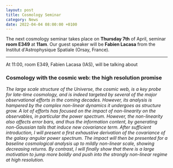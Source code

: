 ```yaml
---
layout: post
title: Cosmology Seminar
category: News
date: 2022-04-04 08:00:00 +0100
---
```


The next cosmology seminar takes place on **Thursday 7th** of
April, seminar **room E349** at **11am**. Our guest speaker will be
**Fabien Lacasa** from the Institut d'Astrophysique Spatiale (Orsay,
France).

---

At 11:00, room E349, Fabien Lacasa (IAS), will be talking about


### Cosmology with the cosmic web: the high resolution promise

*The large scale structure of the Universe, the cosmic web, is a key
probe for late-time cosmology, and is indeed targeted by several of
the major observational efforts in the coming decades. However, its
analysis is hampered by the complex non-linear dynamics it undergoes
as structure grow. A lot of efforts has focused on the impact of
non-linearity on the observables, in particular the power
spectrum. However, the non-linearity also affects error bars, and thus
the information content, by generating non-Gaussian tails that induce
new covariance term. After sufficient introduction, I will present a
first exhaustive derivation of the covariance of the galaxy angular
power spectrum. The impact will then be presented for a baseline
cosmological analysis up to mildly non-linear scale, showing
decreasing returns. By contrast, I will finally show that there is a
large motivation to jump more boldly and push into the strongly
non-linear regime at high resolution.*




